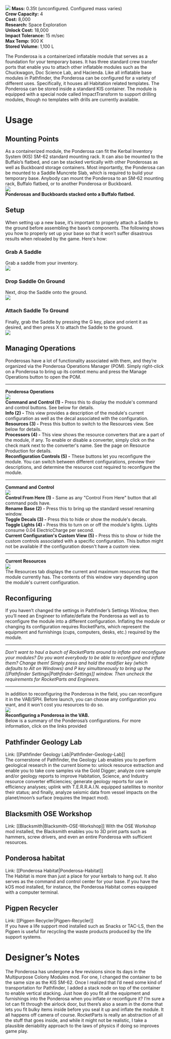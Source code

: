 ![](http://i.imgur.com/r5Vbnqy.jpg)
**Mass:** 0.35t (unconfigured. Configured mass varies)  
**Crew Capacity:** 4  
**Cost:** 8,000  
**Research:** Space Exploration  
**Unlock Cost:** 18,000  
**Impact Tolerance:** 15 m/sec  
**Max Temp:** 900 K  
**Stored Volume:** 1,100 L  

The Ponderosa is a containerized inflatable module that serves as a foundation for your temporary bases. It has three standard crew transfer ports that enable you to attach other inflatable modules such as the Chuckwagon, Doc Science Lab, and Hacienda. Like all inflatable base modules in Pathfinder, the Ponderosa can be configured for a variety of different uses. Specifically, it houses all Habitation related templates. The Ponderosa can be stored inside a standard KIS container. The module is equipped with a special node called ImpactTransform to support drilling modules, though no templates with drills are currently available.

# Usage
## Mounting Points
As a containerized module, the Ponderosa can fit the Kerbal Inventory System (KIS) SM-62 standard mounting rack. It can also be mounted to the Buffalo’s flatbed, and can be stacked vertically with other Ponderosas as well as Buckboard storage containers. Most importantly, the Ponderosa can be mounted to a Saddle Muncrete Slab, which is required to build your temporary base. Anybody can mount the Ponderosa to an SM-62 mounting rack, Buffalo flatbed, or to another Ponderosa or Buckboard.  
![](https://github.com/Angel-125/Pathfinder/wiki/StackedPonderosas.jpg)  
**Ponderosas and Buckboards stacked onto a Buffalo flatbed.**  
## Setup
When setting up a new base, it’s important to properly attach a Saddle to the ground before assembling the base’s components. The following shows you how to properly set up your base so that it won’t suffer disastrous results when reloaded by the game. Here's how:  
### Grab A Saddle  
Grab a saddle from your inventory.  
![](https://github.com/Angel-125/Pathfinder/wiki/Step2.jpg)  
### Drop Saddle On Ground  
Next, drop the Saddle onto the ground.  
![](https://github.com/Angel-125/Pathfinder/wiki/Step3.jpg)  
### Attach Saddle To Ground  
Finally, grab the Saddle by pressing the G key, place and orient it as desired, and then press X to attach the Saddle to the ground.  
![](https://github.com/Angel-125/Pathfinder/wiki/Step4.jpg)  

## Managing Operations
Ponderosas have a lot of functionality associated with them, and they’re organized via the Ponderosa Operations Manager (POM). Simply right-click on a Ponderosa to bring up its context menu and press the Manage Operations button to open the POM.
***  
**Ponderosa Operations**  
![](https://github.com/Angel-125/Pathfinder/wiki/POM1.jpg)  
**Command and Control (1) -** Press this to display the module's command and control buttons. See below for details.  
**Info (2) -** This view provides a description of the module's current configuration as well as the decal associated with the configuration.  
**Resources (3) -** Press this button to switch to the Resources view. See below for details.  
**Processors (4) -** This view shows the resource converters that are a part of the module, if any. To enable or disable a converter, simply click on the check mark next to the converter's name. See the page on Resource Production for details.  
**Reconfiguration Controls (5) -** These buttons let you reconfigure the module. You can switch between different configurations, preview their descriptions, and determine the resource cost required to reconfigure the module.  
***  
**Command and Control**  
![](https://github.com/Angel-125/Pathfinder/wiki/POM2.jpg)  
**Control From Here (1) -** Same as any "Control From Here" button that all command pods have.  
**Rename Base (2) -** Press this to bring up the standard vessel renaming window.  
**Toggle Decals (3) -** Press this to hide or show the module's decals.  
**Toggle Lights (4) -** Press this to turn on or off the module's lights. Lights consume 0.04 ElectricCharge per second.  
**Current Configuration's Custom View (5) -** Press this to show or hide the custom controls associated with a specific configuration. This button might not be available if the configuration doesn't have a custom view.  
***  
**Current Resources**  
![](https://github.com/Angel-125/Pathfinder/wiki/POM3.jpg)  
The Resources tab displays the current and maximum resources that the module currently has. The contents of this window vary depending upon the module's current configuration.
## Reconfiguring
If you haven’t changed the settings in Pathfinder’s Settings Window, then you’ll need an Engineer to inflate/deflate the Ponderosa as well as to reconfigure the module into a different configuration. Inflating the module or changing its configuration requires RocketParts, which represent the equipment and furnishings (cups, computers, desks, etc.) required by the module.  
***  
_Don't want to haul a bunch of RocketParts around to inflate and reconfigure your modules? Do you want everybody to be able to reconfigure and inflate them? Change them! Simply press and hold the modifier key (which defaults to Alt on Windows) and P key simultaneously to bring up the [[Pathfinder Settings|Pathfinder-Settings]] window. Then uncheck the requirements for RocketParts and Engineers._  
***  
In addition to reconfiguring the Ponderosa in the field, you can reconfigure it in the VAB/SPH. Before launch, you can choose any configuration you want, and it won't cost you resources to do so.  
![](https://github.com/Angel-125/Pathfinder/wiki/PonderosaInEditor.jpg)  
**Reconfiguring a Ponderosa in the VAB.**  
Below is a summary of the Ponderosa’s configurations. For more information, click on the links provided
## Pathfinder Geology Lab  
Link: [[Pathfinder Geology Lab|Pathfinder-Geology-Lab]]  
The cornerstone of Pathfinder, the Geology Lab enables you to perform geological research in the current biome to: unlock resource extraction and enable you to take core samples via the Gold Digger; analyze core sample and/or geology reports to improve Habitation, Science, and Industry resource converter efficiencies; generate geology reports for use in efficiency analyses; uplink with T.E.R.R.A.I.N. equipped satellites to monitor their status; and finally, analyze seismic data from vessel impacts on the planet/moon’s surface (requires the Impact mod).
## Blacksmith OSE Workshop
Link: [[Blacksmith|Blacksmith-OSE-Workshop]]
With the OSE Workshop mod installed, the Blacksmith enables you to 3D print parts such as hammers, screw drivers, and even an entire Ponderosa with sufficient resources.
## Ponderosa habitat  
Link: [[Ponderosa Habitat|Ponderosa-Habitat]]  
The Habitat is more than just a place for your kerbals to hang out. It also serves as the command and control center for your base. If you have the kOS mod installed, for instance, the Ponderosa Habitat comes equipped with a computer terminal.
## Pigpen Recycler  
Link: [[Pigpen Recycler|Pigpen-Recycler]]  
If you have a life support mod installed such as Snacks or TAC-LS, then the Pigpen is useful for recycling the waste products produced by the life support systems.
# Designer’s Notes
The Ponderosa has undergone a few revisions since its days in the Multipurpose Colony Modules mod. For one, I changed the container to be the same size as the KIS SM-62. Once I realized that I’d need some kind of transportation for Pathfinder, I added a stack node on top of the container to enable vertical stacking.
Just how do you fit all the equipment and furnishings into the Ponderosa when you inflate or reconfigure it? I’m sure a lot can fit through the airlock door, but there’s also a seam in the dome that lets you fit bulky items inside before you seal it up and inflate the module. It all happens off camera of course. RocketParts is really an abstraction of all the stuff that goes inside, and while it might not be realistic, I take a plausible deniability approach to the laws of physics if doing so improves game play.